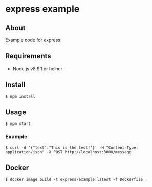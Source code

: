 # express example

## About

Example code for express.

## Requirements

* Node.js v8.9.1 or heiher

## Install

```
$ npm install
```

## Usage

```
$ npm start
```

### Example

```
$ curl -d '{"text":"This is the test!"}' -H "Content-Type: application/json" -X POST http://localhost:3000/message
```

## Docker

```
$ docker image build -t express-example:latest -f Dockerfile .
```
